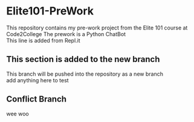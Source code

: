 # Elite101-PreWork
This repository contains my pre-work project from the Elite 101 course at Code2College
The prework is a Python ChatBot<br/>
This line is added from Repl.it<br/>

## This section is added to the new branch
This branch will be pushed into the repository as a new branch<br/>
add anything here to test


## Conflict Branch


wee woo